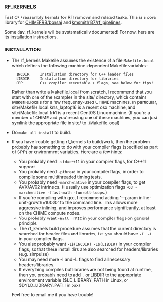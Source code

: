 ### RF_KERNELS

Fast C++/assembly kernels for RFI removal and related tasks.
This is a core library for
[CHIMEFRB/bonsai](https://github.com/CHIMEFRB/bonsai) and
[kmsmith137/rf_pipelines](https://github.com/kmsmith137/rf_pipelines).

Some day, rf_kernels will be systematically documented!
For now, here are its installation instructions.

### INSTALLATION

  - The rf_kernels Makefile assumes the existence of a file `Makefile.local` which defines
    the following machine-dependent Makefile variables:
    ```
      INCDIR     Installation directory for C++ header files
      LIBDIR     Installation directory for libraries
      CPP        C++ compiler executable + flags, see below for tips!
    ```

    Rather than write a Makefile.local from scratch, I recommend that you start with one of the
    examples in the site/ directory, which contains Makefile.locals for a few frequently-used
    CHIME machines.  In particular, site/Makefile.local.kms_laptop16 is a recent osx machine,
    and site/Makefile.local.frb1 is a recent CentOS Linux machine.  (If you're a member of
    CHIME and you're using one of these machines, you can just symlink the appropriate file in
    site/ to ./Makefile.local)

  - Do `make all install` to build.

  - If you have trouble getting rf_kernels to build/work, then the problem probably has
    something to do with your compiler flags (specified as part of CPP) or environment 
    variables.  Here are a few hints:

      - You probably need `-std=c++11` in your compiler flags, for C++11 support
      - You probably need `-pthread` in your compiler flags, in order to compile
        some multithreaded timing tests.
      - You probably need `-march=native` in your compiler flags, to get AVX/AVX2
        intrinsics.  (I usually use optimization flags `-O3 -march=native -ffast-math -funroll-loops`.)
      - If you're compiling with gcc, I recommend adding '--param inline-unit-growth=10000' to the command line.
        This allows more aggressive inlining, and improves performance significantly, at least on the CHIME compute nodes.
      - You probably want `-Wall -fPIC` in your compiler flags on general principle.
      - The rf_kernels build procedure assumes that the current directory is searched for header
        files and libraries, i.e. you should have `-I. -L.` in your compiler flags.
      - You also probably want `-I$(INCDIR) -L$(LIBDIR)` in your compiler flags, so that
        these install dirs are also searched for headers/libraries (e.g. simpulse)
      - You may need more -I and -L flags to find all necessary headers/libraries.
      - If everything compiles but libraries are not being found at runtime, then you
        probably need to add `.` or LIBDIR to the appropriate environment variable
        ($LD_LIBRARY_PATH in Linux, or $DYLD_LIBRARY_PATH in osx)

    Feel free to email me if you have trouble!
